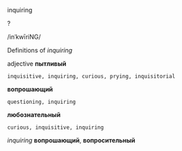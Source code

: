 inquiring

?

/inˈkwīriNG/

Definitions of _inquiring_

adjective
**пытливый**

    inquisitive, inquiring, curious, prying, inquisitorial
**вопрошающий**

    questioning, inquiring
**любознательный**

    curious, inquisitive, inquiring

_inquiring_
**вопрошающий**, **вопросительный**